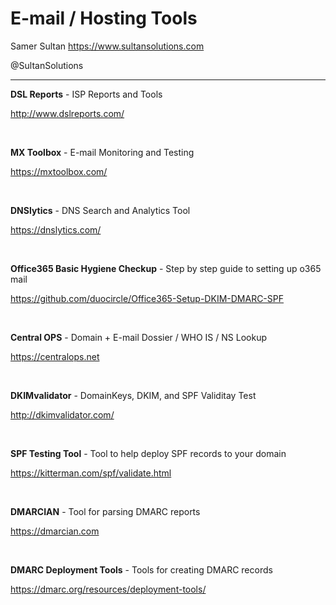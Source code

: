 # E-mail / Hosting Tools

Samer Sultan
https://www.sultansolutions.com

@SultanSolutions

---

**DSL Reports** - ISP Reports and Tools

http://www.dslreports.com/

&nbsp;
&nbsp;

**MX Toolbox** - E-mail Monitoring and Testing

https://mxtoolbox.com/

&nbsp;
&nbsp;



**DNSlytics** - DNS Search and Analytics Tool

https://dnslytics.com/

&nbsp;
&nbsp;


**Office365 Basic Hygiene Checkup** - Step by step guide to setting up o365 mail 

https://github.com/duocircle/Office365-Setup-DKIM-DMARC-SPF

&nbsp;
&nbsp;


**Central OPS** - Domain + E-mail Dossier / WHO IS / NS Lookup

https://centralops.net

&nbsp;
&nbsp;

**DKIMvalidator** - DomainKeys, DKIM, and SPF Validitay Test

http://dkimvalidator.com/

&nbsp;
&nbsp;

**SPF Testing Tool** - Tool to help deploy SPF records to your domain

https://kitterman.com/spf/validate.html

&nbsp;
&nbsp;

**DMARCIAN** - Tool for parsing DMARC reports

https://dmarcian.com

&nbsp;
&nbsp;

**DMARC Deployment Tools** - Tools for creating DMARC records

https://dmarc.org/resources/deployment-tools/

&nbsp;
&nbsp;
